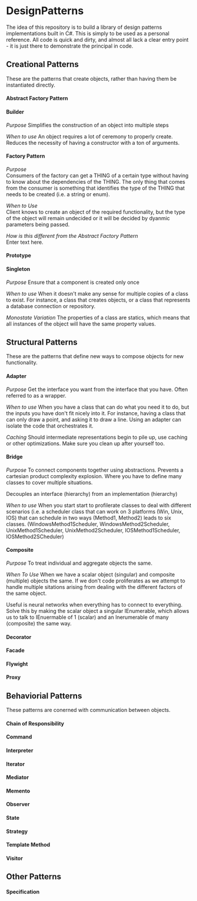# DesignPatterns
The idea of this repository is to build a library of design patterns implementations built in C#.  This is simply to be used as a personal reference. All code is quick and dirty, and almost all lack a clear entry point - it is just there to demonstrate the principal in code.
## Creational Patterns
These are the patterns that create objects, rather than having them be instantiated directly.
#### Abstract Factory Pattern
#### Builder
*Purpose*
Simplifies the construction of an object into multiple steps

*When to use*
An object requires a lot of ceremony to properly create.  Reduces the necessity of having a constructor with a ton of arguments.
#### Factory Pattern
*Purpose*  
Consumers of the factory can get a THING of a certain type without having to know about the dependencies of the THING.  The only thing that comes from the consumer is something that identifies the type of the THING that needs to be created (i.e. a string or enum).  

*When to Use*  
Client knows  to create an object of the required functionality, but the type of the object will remain undecided or it will be decided by dyanmic parameters being passed.  

*How is this different from the Abstract Factory Pattern*  
Enter text here.  

#### Prototype
#### Singleton
*Purpose*
Ensure that a component is created only once

*When to use*
When it doesn't make any sense for multiple copies of a class to exist.  For instance, a class that creates objects, or a class that represents a database connection or repository.

*Monostate Variation*
The properties of a class are statics, which means that all instances of the object will have the same property values.

## Structural Patterns
These are the patterns that define new ways to compose objects for new functionality.
#### Adapter
*Purpose*
Get the interface you want from the interface that you have.  Often referred to as a wrapper.

*When to use*
When you have a class that can do what you need it to do, but the inputs you have don't fit nicely into it. For instance, having a class that can only draw a point, and asking it to draw a line.  Using an adapter can isolate the code that orchestrates it.  

*Caching* 
Should intermediate representations begin to pile up, use caching or other optimizations.  Make sure you clean up after yourself too.

#### Bridge
*Purpose*
To connect components together using abstractions.  Prevents a cartesian product complexity explosion.  Where you have to define many classes to cover multiple situations.  

Decouples an interface (hierarchy) from an implementation (hierarchy)

*When to use*
When you start start to profilerate classes to deal with different scenarios (i.e. a scheduler class that can work on 3 platforms (Win, Unix, IOS) that can schedule in two ways (Method1, Method2) leads to six classes. (WindowsMethod1Scheduler, WindowsMethod2Scheduler, UnixMethod1Scheduler, UnixMethod2Scheduler, IOSMethod1Scheduler, IOSMethod2SCheduler)

#### Composite
*Purpose*
To treat individual and aggregate objects the same.

*When To Use*
When we have a scalar object (singular) and composite (multiple) objects the same. If we don't code proliferates as we attempt to handle multiple sitations arising from dealing with the different factors of the same object.

Useful is neural networks when everything has to connect to everything.  Solve this by making the scalar object a singular IEnumerable, which allows us to talk to IEnuermable of 1 (scalar) and an Inerumerable of many (composite) the same way.

#### Decorator
#### Facade
#### Flywight
#### Proxy
## Behaviorial Patterns
These patterns are conerned with communication between objects.
#### Chain of Responsibility
#### Command
#### Interpreter
#### Iterator
#### Mediator
#### Memento
#### Observer
#### State
#### Strategy
#### Template Method
#### Visitor
## Other Patterns
#### Specification
